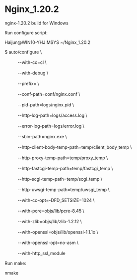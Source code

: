 # Nginx_1.20.2
nginx-1.20.2 build for Windows


Run configure script:

Haijun@WIN10-YHJ MSYS ~/Nginx_1.20.2

$ auto/configure \\

　　　--with-cc=cl \\

　　　--with-debug \\

　　　--prefix= \\

　　　--conf-path=conf/nginx.conf \\

　　　--pid-path=logs/nginx.pid \\

　　　--http-log-path=logs/access.log \\

　　　--error-log-path=logs/error.log \\

　　　--sbin-path=nginx.exe \\

　　　--http-client-body-temp-path=temp/client_body_temp \\

　　　--http-proxy-temp-path=temp/proxy_temp \\

　　　--http-fastcgi-temp-path=temp/fastcgi_temp \\

　　　--http-scgi-temp-path=temp/scgi_temp \\

　　　--http-uwsgi-temp-path=temp/uwsgi_temp \\

　　　--with-cc-opt=-DFD_SETSIZE=1024 \\

　　　--with-pcre=objs/lib/pcre-8.45 \\

　　　--with-zlib=objs/lib/zlib-1.2.12 \\

　　　--with-openssl=objs/lib/openssl-1.1.1o \\

　　　--with-openssl-opt=no-asm \\

　　　--with-http_ssl_module


Run make:

nmake
